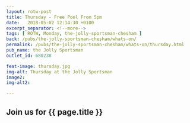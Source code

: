 ```yaml
---
layout: rotw-post
title: Thursday - Free Pool From 5pm
date:   2018-05-02 12:14:30 +0100
excerpt_separator: <!--more-->
tags: [ ROTW, Monday, the-jolly-sportsman-chesham ]
back: /pubs/the-jolly-sportsman-chesham/whats-on/
permalink: /pubs/the-jolly-sportsman-chesham/whats-on/thursday.html
pub_name: the Jolly Sportsman
outlet_id: 680238

feat-image: thursday.jpg
img-alt: Thursday at the Jolly Sportsman
image2:
img-alt2:

---
```


<h2>Join us for {{ page.title }}</h2>


